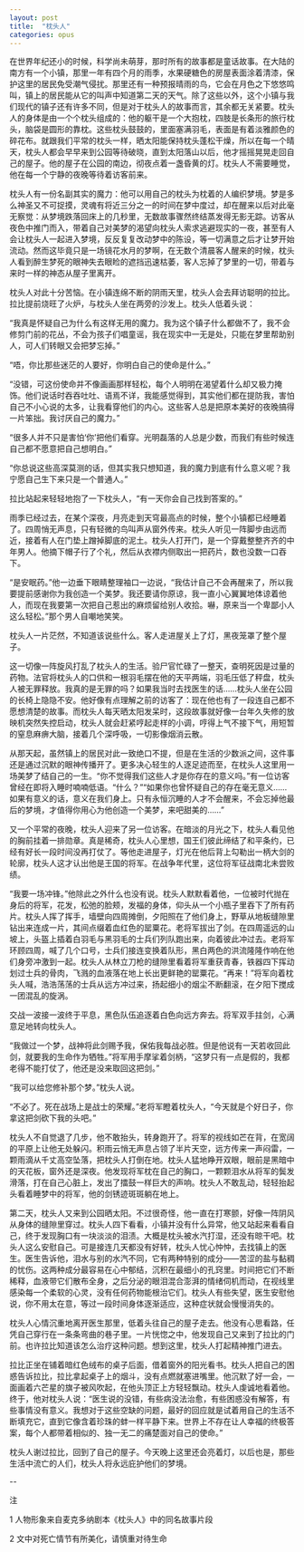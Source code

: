 ```yaml
---
layout: post
title:  "枕头人"
categories: opus
---
```


在世界年纪还小的时候，科学尚未萌芽，那时所有的故事都是童话故事。在大陆的南方有一个小镇，那里一年有四个月的雨季，水果硬糖色的房屋表面涂着清漆，保护这里的居民免受潮气侵扰。那里还有一种预报晴雨的鸟，它会在月色之下悠悠鸣叫，镇上的居民能从它的叫声中知道第二天的天气。除了这些以外，这个小镇与我们现代的镇子还有许多不同，但是对于枕头人的故事而言，其余都无关紧要。枕头人的身体是由一个个枕头组成的：他的躯干是一个大抱枕，四肢是长条形的旅行枕头，脑袋是圆形的靠枕。这些枕头鼓鼓的，里面塞满羽毛，表面是有着淡雅颜色的碎花布。就跟我们平常的枕头一样，晒太阳能保持枕头蓬松干燥，所以在每一个晴天，枕头人都会早早来到公园等待破晓，直到太阳落山以后，他才摇摇晃晃走回自己的屋子。他的屋子在公园的南边，彻夜点着一盏昏黄的灯。枕头人不需要睡觉，他在每一个宁静的夜晚等待着访客前来。

枕头人有一份名副其实的魔力：他可以用自己的枕头为枕着的人编织梦境。梦是多么神圣又不可捉摸，灵魂有将近三分之一的时间在梦中度过，却在醒来以后对此毫无察觉：从梦境跌落回床上的几秒里，无数故事骤然终结蒸发得无影无踪。访客从夜色中推门而入，带着自己对美梦的渴望向枕头人索求逃避现实的一夜，甚至有人会让枕头人一起进入梦境，反反复复改动梦中的陈设，等一切满意之后才让梦开始流动。然而这毕竟只是一场镜花水月的梦啊，在无数个清晨客人醒来的时候，枕头人看到醉生梦死的眼神失去眼睑的遮挡迅速枯萎，客人忘掉了梦里的一切，带着与来时一样的神态从屋子里离开。

枕头人对此十分苦恼。在小镇连绵不断的阴雨天里，枕头人会去拜访聪明的拉比。拉比提前烧旺了火炉，与枕头人坐在两旁的沙发上。枕头人低着头说：

“我真是怀疑自己为什么有这样无用的魔力。我为这个镇子什么都做不了，我不会修剪门前的花丛，不会为孩子们唱童谣，我在现实中一无是处，只能在梦里帮助别人，可人们转眼又会把梦忘掉。”

“唔，你比那些迷茫的人要好，你明白自己的使命是什么。”

“没错，可这份使命并不像画画那样轻松，每个人明明在渴望着什么却又极力掩饰。他们说话时吞吞吐吐、语焉不详，我能感觉得到，其实他们都在提防我，害怕自己不小心说的太多，让我看穿他们的内心。这些客人总是把原本美好的夜晚搞得一片笨拙。我讨厌自己的魔力。”

“很多人并不只是害怕‘你’把他们看穿。光明磊落的人总是少数，而我们有些时候连自己都不愿意把自己想明白。”

“你总说这些高深莫测的话，但其实我只想知道，我的魔力到底有什么意义呢？我宁愿自己生下来只是一个普通人。”

拉比站起来轻轻地抱了一下枕头人，“有一天你会自己找到答案的。”

雨季已经过去，在某个深夜，月亮走到天穹最高点的时候，整个小镇都已经睡着了。四周悄无声息，只有轻微的鸟叫声从窗外传来。枕头人听见一阵脚步由远而近，接着有人在门垫上蹭掉脚底的泥土。枕头人打开门，是一个穿戴整整齐齐的中年男人。他摘下帽子行了个礼，然后从衣襟内侧取出一把药片，数也没数一口吞下。

“是安眠药。”他一边垂下眼睛整理袖口一边说，“我估计自己不会再醒来了，所以我要提前感谢你为我创造一个美梦。我还要请你原谅，我一直小心翼翼地体谅着他人，而现在我要第一次把自己惹出的麻烦留给别人收拾。嚇，原来当一个卑鄙小人这么轻松。”那个男人自嘲地笑笑。

枕头人一片茫然，不知道该说些什么。客人走进屋关上了灯，黑夜笼罩了整个屋子。

这一切像一阵旋风打乱了枕头人的生活。验尸官忙碌了一整天，查明死因是过量的药物。法官将枕头人的口供和一根羽毛摆在他的天平两端，羽毛压低了秤盘，枕头人被无罪释放。我真的是无罪的吗？如果我当时去找医生的话……枕头人坐在公园的长椅上隐隐不安。他好像有点理解之前的访客了：现在他也有了一段连自己都不愿想清楚的故事。而枕头人每天晒太阳发呆时，这段故事就好像一台年久失修的放映机突然失控启动，枕头人就会赶紧哼起走样的小调，哼得上气不接下气，用短暂的窒息麻痹大脑，接着几个深呼吸，一切影像烟消云散。

从那天起，虽然镇上的居民对此一致绝口不提，但是在生活的少数派之间，这件事还是通过沉默的眼神传播开了。更多决心轻生的人逐足迹而至，在枕头人这里用一场美梦了结自己的一生。“你不觉得我们这些人才是你存在的意义吗。”有一位访客曾经在即将入睡时喃喃低语。“什么？”“如果你也曾怀疑自己的存在毫无意义……如果有意义的话，意义在我们身上。只有永恒沉睡的人才不会醒来，不会忘掉他最后的梦境，才值得你用心为他创造一个美梦，来吧甜美的……”

又一个平常的夜晚，枕头人迎来了另一位访客。在暗淡的月光之下，枕头人看见他的胸前挂着一排勋章。真是稀奇，枕头人心里想，国王们彼此缔结了和平条约，已经有好长一段时间没再打仗了。等他走进屋子，灯光在他后背上勾勒出一柄大剑的轮廓，枕头人这才认出他是王国的将军。在战争年代里，这位将军征战南北未尝败绩。

“我要一场冲锋。”他除此之外什么也没有说。枕头人默默看着他，一位被时代抛在身后的将军，花发，松弛的脸颊，发福的身体，仰头从一个小瓶子里吞下了所有药片。枕头人挥了挥手，墙壁向四周摊倒，夕阳照在了他们身上，野草从地板缝隙里钻出来连成一片，其间点缀着血红色的罂粟花。老将军拔出了剑。在四周遥远的山坡上，头盔上插着白羽毛与黑羽毛的士兵们列队跑出来，向着彼此冲过去。老将军环顾四周，喊了几个口号，士兵们接连变换着队形，黑白两色的洪流隆隆作响在他们身旁冲激到一起。枕头人从林立刀枪的缝隙里看着将军重获青春，铁器四下挥动划过士兵的骨肉，飞溅的血液落在地上长出更鲜艳的罂粟花。“再来！”将军向着枕头人喊，浩浩荡荡的士兵从远方冲过来，扬起细小的烟尘不断翻滚，在夕阳下搅成一团混乱的旋涡。

交战一波接一波终于平息，黑色队伍追逐着白色向远方奔去。将军双手拄剑，心满意足地转向枕头人。

“我做过一个梦，战神将此剑赐予我，保佑我每战必胜。但是他说有一天若收回此剑，就要我的生命作为牺牲。”将军用手摩挲着剑柄，“这梦只有一点是假的，我都老得不能打仗了，他还是没来取回这把剑。”

“我可以给您修补那个梦。”枕头人说。

“不必了。死在战场上是战士的荣耀。”老将军瞪着枕头人，“今天就是个好日子，你拿这把剑砍下我的头吧。”

枕头人不自觉退了几步，他不敢抬头，转身跑开了。将军的视线如芒在背，在宽阔的平原上让他无处躲闪。积雨云悄无声息占领了半片天空，远方传来一声闷雷，一颗雨滴从千丈高空坠落，把枕头人打倒在地。枕头人猛地睁开双眼，眼前是黑暗中的天花板，窗外还是深夜。他发现将军枕在自己的胸口，一颗颗泪水从将军的鬓发滑落，打在自己心脏上，发出了擂鼓一样巨大的声响。枕头人不敢乱动，轻轻抬起头看着睡梦中的将军，他的剑锈迹斑斑躺在地上。

第二天，枕头人又来到公园晒太阳。不过很奇怪，他一直在打寒颤，好像一阵阴风从身体的缝隙里穿过。枕头人四下看看，小镇并没有什么异常，他又站起来看看自己，终于发现胸口有一块淡淡的泪渍。大概是枕头被水汽打湿，还没有晾干吧。枕头人这么安慰自己。可是接连几天都没有好转，枕头人忧心忡忡，去找镇上的医生。医生告诉他，泪水与别的水汽不同，它有两种特别的成分——苦涩的盐与黏稠的忧伤。这两种成分最容易在心中郁结，沉积在最细小的孔窍里。时间把它们不断稀释，血液带它们散布全身，之后分泌的眼泪混合澎湃的情绪伺机而动，在视线里感染每一个柔软的心灵，没有任何药物能根治它们。枕头人有些失望，医生安慰他说，你不用太在意，等过一段时间身体逐渐适应，这种症状就会慢慢消失的。

枕头人心情沉重地离开医生那里，低着头往自己的屋子走去。他没有心思看路，任凭自己穿行在一条条弯曲的巷子里。一片恍惚之中，他发现自己又来到了拉比的门前。也许拉比知道该怎么治疗这种问题。想到这里，枕头人打起精神推门进去。

拉比正坐在铺着暗红色绒布的桌子后面，借着窗外的阳光看书。枕头人把自己的困惑告诉拉比，拉比拿起桌子上的烟斗，没有点燃就塞进嘴里。他沉默了好一会，一面画着六芒星的旗子被风吹起，在他头顶正上方轻轻飘动。枕头人虔诚地看着他。终于，他对枕头人说：“医生说的没错，有些病没法治愈，有些困惑没有解答，有些事情没有意义。我想对于这些空缺的问题，最好的回应就是试着用自己的生活不断填充它，直到它像含着珍珠的蚌一样平静下来。世界上不存在让人幸福的终极答案，每个人都带着相似的、独一无二的痛楚面对自己的使命。”

枕头人谢过拉比，回到了自己的屋子。今天晚上这里还会亮着灯，以后也是，那些生活中流亡的人们，枕头人将永远庇护他们的梦境。

--

注

1 人物形象来自麦克多纳剧本《枕头人》中的同名故事片段

2 文中对死亡情节有所美化，请慎重对待生命